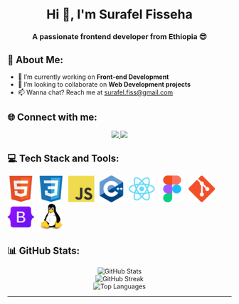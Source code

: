 <h1 align="center">Hi 👋, I'm Surafel Fisseha</h1>
<h3 align="center">A passionate frontend developer from Ethiopia 😎</h3>

<!--<p align="center">
  <img src="https://komarev.com/ghpvc/?username=surafel9&label=Profile%20views&color=0e75b6&style=flat" alt="surafel9" />
</p>--->

## 💫 About Me:
- 🔭 I’m currently working on **Front-end Development** 
- 🤝 I’m looking to collaborate on **Web Development projects**
- 📫 Wanna chat? Reach me at [surafel.fiss@gmail.com](mailto:surafel.fiss@gmail.com)

## 🌐 Connect with me:
<p align="center">
  <a href="https://www.linkedin.com/in/surafel-fisseha-877039307?utm_source=share&utm_campaign=share_via&utm_content=profile&utm_medium=android_app" target="blank">
    <img src="https://img.shields.io/badge/LinkedIn-%230077B5.svg?style=for-the-badge&logo=linkedin&logoColor=white" />
  </a>
  <a href="https://x.com/SURAFEL_FISSEHA?t=oSWgPCJpXLdoJK1nCW6HSA&s=35" target="blank">
    <img src="https://img.shields.io/badge/X-black.svg?style=for-the-badge&logo=X&logoColor=white" />
  </a>
</p>

## 💻 Tech Stack and Tools:
<img src="https://raw.githubusercontent.com/devicons/devicon/master/icons/html5/html5-original.svg" alt="HTML5" width="60" height="60" />&nbsp;
<img src="https://raw.githubusercontent.com/devicons/devicon/master/icons/css3/css3-original.svg" alt="CSS3" width="60" height="60" />&nbsp;
<img src="https://raw.githubusercontent.com/devicons/devicon/master/icons/javascript/javascript-original.svg" alt="JavaScript" width="60" height="60" />&nbsp;
<img src="https://raw.githubusercontent.com/devicons/devicon/master/icons/cplusplus/cplusplus-original.svg" alt="C++" width="60" height="60" />&nbsp;
<img src="https://raw.githubusercontent.com/devicons/devicon/master/icons/react/react-original.svg" alt="React" width="60" height="60" />&nbsp;
<img src="https://raw.githubusercontent.com/devicons/devicon/master/icons/figma/figma-original.svg" alt="Figma" width="60" height="60" />&nbsp;
<img src="https://raw.githubusercontent.com/devicons/devicon/master/icons/git/git-original.svg" alt="Git" width="60" height="60" />&nbsp;
<img src="https://raw.githubusercontent.com/devicons/devicon/master/icons/bootstrap/bootstrap-original.svg" alt="Bootstrap" width="60" height="60" />&nbsp;
<img src="https://raw.githubusercontent.com/devicons/devicon/master/icons/linux/linux-original.svg" alt="Linux" width="60" height="60" />




<!--## 🏆 GitHub Trophies
<p align="center">
  <img src="https://github-profile-trophy.vercel.app/?username=surafel9&theme=darkhub&no-frame=true&no-bg=true&margin-w=15" />
</p>-->

## 📊 GitHub Stats:
<p align="center">
  <img src="https://github-readme-stats.vercel.app/api?username=surafel9&theme=ayu-mirage&hide_border=false&include_all_commits=true&count_private=true" alt="GitHub Stats" /><br/>
  <img src="https://github-readme-streak-stats.herokuapp.com/?user=surafel9&theme=ayu-mirage&hide_border=false" alt="GitHub Streak" /><br/>
  <img src="https://github-readme-stats.vercel.app/api/top-langs/?username=surafel9&theme=ayu-mirage&hide_border=false&layout=compact&langs_count=8" alt="Top Languages" />
</p>

<!--## 🐍 Watch my contributions graph get eaten by the snake
<p align="center">
  <img src="https://raw.githubusercontent.com/surafel9/surafel9/output/github-contribution-grid-snake.svg" alt="Snake animation" />
</p>--->

---

<!---
surafel9/surafel9 is a ✨ special ✨ repository because its `README.md` appears on your GitHub profile.
--->
